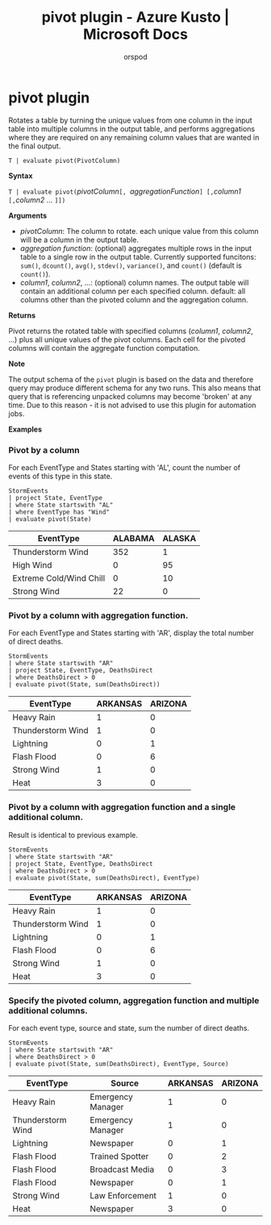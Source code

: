 ﻿---
title: pivot plugin - Azure Kusto | Microsoft Docs
description: This article describes pivot plugin in Azure Kusto.
author: orspod
ms.author: v-orspod
ms.reviewer: mblythe
ms.service: kusto
ms.topic: reference
ms.date: 09/24/2018
---
# pivot plugin

Rotates a table by turning the unique values from one column in the input table into multiple columns
in the output table, and performs aggregations where they are required on any remaining column values 
that are wanted in the final output.

    T | evaluate pivot(PivotColumn)

**Syntax**

`T | evaluate pivot(`*pivotColumn*`[, `*aggregationFunction*`] [,`*column1* `[,`*column2* ... `]])`

**Arguments**

* *pivotColumn*: The column to rotate. each unique value from this column will be a column in the output table.
* *aggregation function*: (optional) aggregates multiple rows in the input table to a single row in the output table. Currently supported funcitons: `sum()`, `dcount()`, `avg()`, `stdev()`, `variance()`, and `count()` (default is `count()`).
* *column1*, *column2*, ...: (optional) column names. The output table will contain an additional column per each specified column. default: all columns other than the pivoted column and the aggregation column.

**Returns**

Pivot returns the rotated table with specified columns (*column1*, *column2*, ...) plus all unique values of the pivot columns. Each cell for the pivoted columns will contain the aggregate function computation.

**Note**

The output schema of the `pivot` plugin is based on the data and therefore query may produce different schema for any two runs. This also means that query that is referencing unpacked columns may become 'broken' at any time. Due to this reason - it is not advised to use this plugin for automation jobs.

**Examples**

### Pivot by a column

For each EventType and States starting with 'AL', count the number of events of this type in this state.

```kusto
StormEvents
| project State, EventType 
| where State startswith "AL" 
| where EventType has "Wind" 
| evaluate pivot(State)
```

|EventType|ALABAMA|ALASKA|
|---|---|---|
|Thunderstorm Wind|352|1|
|High Wind|0|95|
|Extreme Cold/Wind Chill|0|10|
|Strong Wind|22|0|


### Pivot by a column with aggregation function.

For each EventType and States starting with 'AR', display the total number of direct deaths.

```kusto
StormEvents 
| where State startswith "AR" 
| project State, EventType, DeathsDirect 
| where DeathsDirect > 0
| evaluate pivot(State, sum(DeathsDirect))
```

|EventType|ARKANSAS|ARIZONA|
|---|---|---|
|Heavy Rain|1|0|
|Thunderstorm Wind|1|0|
|Lightning|0|1|
|Flash Flood|0|6|
|Strong Wind|1|0|
|Heat|3|0|


### Pivot by a column with aggregation function and a single additional column.

Result is identical to previous example.

```kusto
StormEvents 
| where State startswith "AR" 
| project State, EventType, DeathsDirect 
| where DeathsDirect > 0
| evaluate pivot(State, sum(DeathsDirect), EventType)
```

|EventType|ARKANSAS|ARIZONA|
|---|---|---|
|Heavy Rain|1|0|
|Thunderstorm Wind|1|0|
|Lightning|0|1|
|Flash Flood|0|6|
|Strong Wind|1|0|
|Heat|3|0|


### Specify the pivoted column, aggregation function and multiple additional columns.

For each event type, source and state, sum the number of direct deaths.

```kusto
StormEvents 
| where State startswith "AR" 
| where DeathsDirect > 0
| evaluate pivot(State, sum(DeathsDirect), EventType, Source)
```

|EventType|Source|ARKANSAS|ARIZONA|
|---|---|---|---|
|Heavy Rain|Emergency Manager|1|0|
|Thunderstorm Wind|Emergency Manager|1|0|
|Lightning|Newspaper|0|1|
|Flash Flood|Trained Spotter|0|2|
|Flash Flood|Broadcast Media|0|3|
|Flash Flood|Newspaper|0|1|
|Strong Wind|Law Enforcement|1|0|
|Heat|Newspaper|3|0|